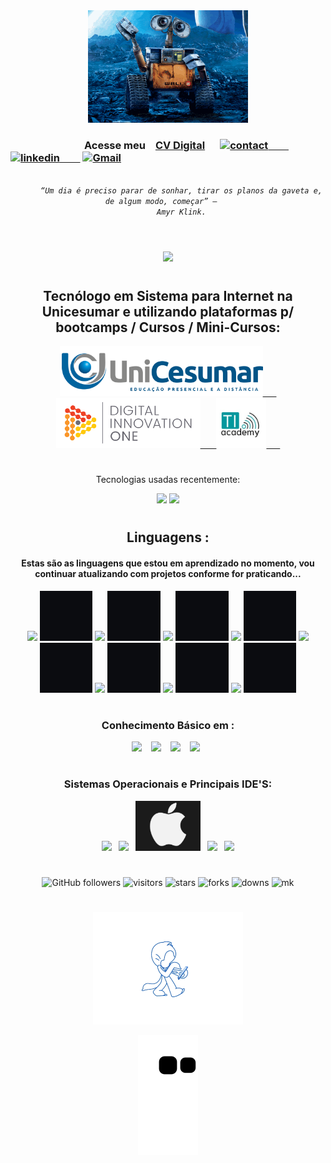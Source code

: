 <div  align="center">
<img  height= "180em" src="https://github.com/LeandroDukievicz/LeandroDukievicz/blob/main/24z.gif"/>
  </div>
  


### &ensp;&ensp;&ensp;&ensp;&ensp;&ensp;&ensp; &ensp; &ensp;&ensp;&ensp;&ensp;&ensp; Acesse meu &ensp; [CV Digital](https://personal.myskills.com.br/#/perfil/1848818) &ensp;&ensp; [![contact](https://img.shields.io/badge/WhatsApp-25D366?style=for-the-badge&logo=whatsapp&logoColor=white)&ensp;&ensp;&ensp;&ensp;](https://api.whatsapp.com/send?phone=5544920010649&text=Ol%C3%A1%20%2C%20tudo%20bem%20%3F)     [![linkedin](https://img.shields.io/badge/LinkedIn-0077B5?style=for-the-badge&logo=linkedin&logoColor=white)&ensp;&ensp;&ensp;&ensp;](https://www.linkedin.com/in/leandro-dukievicz-02b993218/)   [![Gmail](https://img.shields.io/badge/Gmail-D14836?style=for-the-badge&logo=gmail&logoColor=white)](mailto:leandrodukievicz1718@gmail.com)



<p align="center">
  <code>
     <i> “Um dia é preciso parar de sonhar, tirar os planos da gaveta e, de algum modo, começar” –  </i> 
    <i align="left">  Amyr Klink.</i>
  </code>
</p>

#




<div  align="center">
<img  width = "750em" src="https://github.com/LeandroDukievicz/LeandroDukievicz/blob/main/leandro-2.gif"/>
  </div>
  
#

<div align = "center">
  <h2> Tecnólogo em Sistema para Internet  na Unicesumar  
  e utilizando plataformas p/ bootcamps / Cursos / Mini-Cursos:
  </h2>
  
  <a align ="left" href="https://www.unicesumar.edu.br/home/">
  <img  height = "80 " src = "https://github.com/LeandroDukievicz/LeandroDukievicz/blob/main/logo.png"/> &ensp; &ensp;
  </a>  
  
   <a align = "center " href="https://www.dio.me/">
      <img height ="80" src="https://github.com/LeandroDukievicz/LeandroDukievicz/blob/main/dio.png"/> &ensp; &ensp;
  </a>
   
   <a align= "right " href="https://tiacademybrasil.com.br/">
     <img height ="80" src="https://github.com/LeandroDukievicz/LeandroDukievicz/blob/main/ti%20academy.jpg"/> &ensp; &ensp;
   </a>
  <div/>

  #
 
  Tecnologias usadas recentemente:
<div align="center">
<img height = "209em" src="https://github-readme-stats.vercel.app/api?username=LeandroDukievicz&show_icons=true&theme=merko"/>
  <img height = "209em" src="https://github-readme-stats.vercel.app/api/top-langs/?username=LeandroDukievicz&layout=demo)](https://github.com/anuraghazra/github-readme-stats"/>

</div>
 

#
## Linguagens : 
#### Estas são as linguagens que estou em aprendizado no momento, vou continuar atualizando com projetos conforme for praticando...

<div>
  
   <img height ="80" src="https://cdn.jsdelivr.net/gh/devicons/devicon/icons/html5/html5-original.svg" />
   <img height = "80" src= " https://github.com/LeandroDukievicz/LeandroDukievicz/blob/main/Sem%20t%C3%ADtulo.jpg" />
   <img height ="80" src="https://cdn.jsdelivr.net/gh/devicons/devicon/icons/css3/css3-original.svg" />
   <img height = "80" src= " https://github.com/LeandroDukievicz/LeandroDukievicz/blob/main/Sem%20t%C3%ADtulo.jpg" />
   <img height ="80"src="https://cdn.jsdelivr.net/gh/devicons/devicon/icons/bootstrap/bootstrap-original.svg" />
   <img height = "80" src= " https://github.com/LeandroDukievicz/LeandroDukievicz/blob/main/Sem%20t%C3%ADtulo.jpg" />
   <img  height ="80" src="https://cdn.jsdelivr.net/gh/devicons/devicon/icons/javascript/javascript-original.svg" />
   <img height = "80" src= " https://github.com/LeandroDukievicz/LeandroDukievicz/blob/main/Sem%20t%C3%ADtulo.jpg" />
   <img height = "80"src="https://cdn.jsdelivr.net/gh/devicons/devicon/icons/nodejs/nodejs-original.svg" />
   <img height = "80" src= " https://github.com/LeandroDukievicz/LeandroDukievicz/blob/main/Sem%20t%C3%ADtulo.jpg" />
   <img height = "80" src="https://cdn.jsdelivr.net/gh/devicons/devicon/icons/react/react-original.svg" />
   <img height = "80" src= " https://github.com/LeandroDukievicz/LeandroDukievicz/blob/main/Sem%20t%C3%ADtulo.jpg" />
   <img height = "80" src="https://cdn.jsdelivr.net/gh/devicons/devicon/icons/git/git-original.svg" />
   <img height = "80" src= " https://github.com/LeandroDukievicz/LeandroDukievicz/blob/main/Sem%20t%C3%ADtulo.jpg" />
   <img height = "80"src="https://cdn.jsdelivr.net/gh/devicons/devicon/icons/github/github-original.svg" />
   <img height = "80" src= " https://github.com/LeandroDukievicz/LeandroDukievicz/blob/main/Sem%20t%C3%ADtulo.jpg" />
    </div>
  
#

### Conhecimento Básico em :
<div>
  <img height = "80" src="https://cdn.jsdelivr.net/gh/devicons/devicon/icons/c/c-original.svg" /> &ensp;
  <img height = "80" src="https://cdn.jsdelivr.net/gh/devicons/devicon/icons/figma/figma-original.svg" /> &ensp;
  <img  height = "80"src="https://cdn.jsdelivr.net/gh/devicons/devicon/icons/mysql/mysql-original.svg" /> &ensp;
  <img height = "80 "src="https://cdn.jsdelivr.net/gh/devicons/devicon/icons/postgresql/postgresql-original.svg" />&ensp;

</div>

#

### Sistemas Operacionais e Principais IDE'S:
  <div align= "justified">
     <img  height ="80" src="https://cdn.jsdelivr.net/gh/devicons/devicon/icons/windows8/windows8-original.svg" />&ensp;
     <img  height = "80" src="https://cdn.jsdelivr.net/gh/devicons/devicon/icons/linux/linux-original.svg" />&ensp;
     <img  height ="80" src= "https://github.com/LeandroDukievicz/LeandroDukievicz/blob/main/apple3.png"/>&ensp;
     <img height = "80" src="https://cdn.jsdelivr.net/gh/devicons/devicon/icons/vscode/vscode-original.svg" />&ensp;
     <img height = "80" src="https://cdn.jsdelivr.net/gh/devicons/devicon/icons/intellij/intellij-original.svg" />
     
  </div>
  


  
 #
  
![GitHub followers](https://img.shields.io/github/followers/LeandroDukievicz?style=social)
![visitors](https://img.shields.io/github/watchers/LeandroDukievicz/LeandroDukievicz.svg)
![stars](https://img.shields.io/github/stars/LeandroDukievicz.svg)
![forks](https://img.shields.io/github/forks/LeandroDukievicz/LeandroDukievicz.svg)
![downs](https://img.shields.io/github/downloads/LeandroDukievicz/LeandroDukievicz/total.svg)
![mk](https://img.shields.io/badge/Made%20with-Markdown-1f425f.svg)
  
#
  
  <img align = "center " height= "180em" src="https://github.com/LeandroDukievicz/LeandroDukievicz/blob/main/walkcyclevector24-dribbble-unscreen.gif"/>

<p align="center">
  <img src="https://github.com/LeandroDukievicz/LeandroDukievicz/raw/output/github-contribution-grid-snake.svg" alt="snake animation">
</p>
 




  









